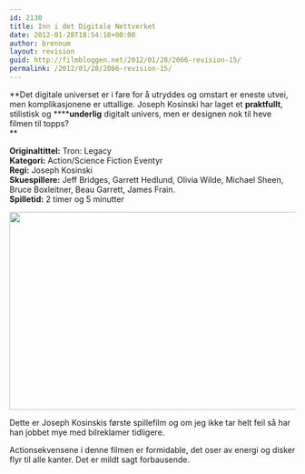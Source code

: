 ```yaml
---
id: 2130
title: Inn i det Digitale Nettverket
date: 2012-01-28T18:54:18+00:00
author: brennum
layout: revision
guid: http://filmbloggen.net/2012/01/28/2066-revision-15/
permalink: /2012/01/28/2066-revision-15/
---
```

**Det digitale universet er i fare for å utryddes og omstart er eneste utvei, men komplikasjonene er uttallige. Joseph Kosinski har laget et **praktfullt**, stilistisk og ******underlig** digitalt univers, men er designen nok til heve filmen til topps?  
** 

<!--more-->

**Originaltittel:** Tron: Legacy  
**Kategori:** Action/Science Fiction Eventyr  
**Regi:** Joseph Kosinski  
**Skuespillere:** Jeff Bridges, Garrett Hedlund, Olivia Wilde, Michael Sheen, Bruce Boxleitner, Beau Garrett, James Frain.  
**Spilletid:** 2 timer og 5 minutter

<a href="http://filmbloggen.net/?attachment_id=2118" rel="attachment wp-att-2118"><img class="alignnone size-large wp-image-2118" src="http://filmbloggen.net/wp-content/uploads//2012/01/2010_tron_legacy_048-620x348.jpg" alt="" width="620" height="348" /></a>

Dette er Joseph Kosinskis første spillefilm og om jeg ikke tar helt feil så har han jobbet mye med bilreklamer tidligere.

Actionsekvensene i denne filmen er formidable, det oser av energi og disker flyr til alle kanter. Det er mildt sagt forbausende.

&nbsp;